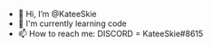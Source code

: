 - 👋 Hi, I’m @KateeSkie
- 📓 I'm currently learning code
- 📫 How to reach me: DISCORD = KateeSkie#8615
